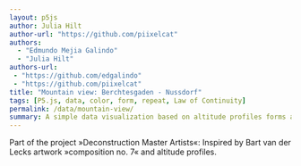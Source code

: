 ```yaml
---
layout: p5js
author: Julia Hilt  
author-url: "https://github.com/piixelcat" 
authors:
  - "Edmundo Mejia Galindo"
  - "Julia Hilt"  
authors-url:
 - "https://github.com/edgalindo"
 - "https://github.com/piixelcat" 
title: "Mountain view: Berchtesgaden - Nussdorf"
tags: [P5.js, data, color, form, repeat, Law of Continuity]
permalink: /data/mountain-view/
summary: A simple data visualization based on altitude profiles forms abstract mountain views.
---
```


Part of the project »Deconstruction Master Artists«: Inspired by Bart van der Lecks artwork »composition no. 7« and altitude profiles.

